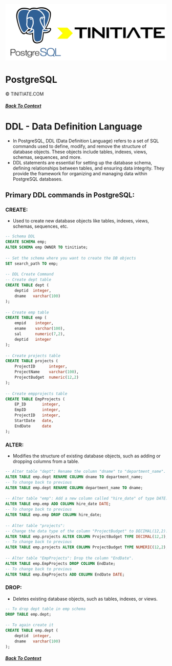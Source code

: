 ![PostgreSQL Tinitiate Image](postgresql_tinitiate.png)

# PostgreSQL
&copy; TINITIATE.COM

##### [Back To Context](./README.md)

# DDL - Data Definition Language
* In PostgreSQL, DDL (Data Definition Language) refers to a set of SQL commands used to define, modify, and remove the structure of database objects. These objects include tables, indexes, views, schemas, sequences, and more. 
* DDL statements are essential for setting up the database schema, defining relationships between tables, and ensuring data integrity. They provide the framework for organizing and managing data within PostgreSQL databases.

## Primary DDL commands in PostgreSQL:
### CREATE:
* Used to create new database objects like tables, indexes, views, schemas, sequences, etc.
```sql
-- Schema DDL
CREATE SCHEMA emp;
ALTER SCHEMA emp OWNER TO tinitiate;

-- Set the schema where you want to create the DB objects
SET search_path TO emp;

-- DDL Create Command
-- Create dept table
CREATE TABLE dept (
    deptid  integer,
    dname   varchar(100)
);

-- Create emp table
CREATE TABLE emp (
    empid    integer,
    ename    varchar(100),
    sal      numeric(7,2),
    deptid   integer
);

-- Create projects table
CREATE TABLE projects (
    ProjectID      integer,
    ProjectName    varchar(100),
    ProjectBudget  numeric(12,2)
);

-- Create empprojects table
CREATE TABLE EmpProjects (
    EP_ID       integer,
    EmpID       integer,
    ProjectID   integer,
    StartDate   date,
    EndDate     date
);
```

### ALTER:
* Modifies the structure of existing database objects, such as adding or dropping columns from a table.
```sql
-- Alter table "dept": Rename the column "dname" to "department_name".
ALTER TABLE emp.dept RENAME COLUMN dname TO department_name;
-- To change back to previous
ALTER TABLE emp.dept RENAME COLUMN department_name TO dname;

-- Alter table "emp": Add a new column called "hire_date" of type DATE.
ALTER TABLE emp.emp ADD COLUMN hire_date DATE;
-- To change back to previous
ALTER TABLE emp.emp DROP COLUMN hire_date;

-- Alter table "projects":
-- Change the data type of the column "ProjectBudget" to DECIMAL(12,2).
ALTER TABLE emp.projects ALTER COLUMN ProjectBudget TYPE DECIMAL(12,2);
-- To change back to previous
ALTER TABLE emp.projects ALTER COLUMN ProjectBudget TYPE NUMERIC(12,2);

-- Alter table "EmpProjects": Drop the column "EndDate".
ALTER TABLE emp.EmpProjects DROP COLUMN EndDate;
-- To change back to previous
ALTER TABLE emp.EmpProjects ADD COLUMN EndDate DATE;
```

### DROP:
* Deletes existing database objects, such as tables, indexes, or views.
```sql
-- To drop dept table in emp schema
DROP TABLE emp.dept;

-- To again create it
CREATE TABLE emp.dept (
    deptid  integer,
    dname   varchar(100)
);
```

##### [Back To Context](./README.md)